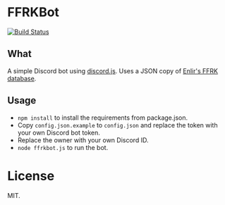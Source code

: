 # FFRKBot
[![Build Status](https://travis-ci.org/brasstax/ffrkbot.svg?branch=master)](https://travis-ci.org/brasstax/ffrkbot)
## What
A simple Discord bot using [discord.js](https://discord.js.org). 
Uses a JSON copy of [Enlir's FFRK database](https://docs.google.com/spreadsheets/d/16K1Zryyxrh7vdKVF1f7eRrUAOC5wuzvC3q2gFLch6LQ).

## Usage
* `npm install` to install the requirements from package.json.
* Copy `config.json.example` to `config.json` and replace the token
with your own Discord bot token.
* Replace the owner with your own Discord ID.
* `node ffrkbot.js` to run the bot.

# License
MIT.
